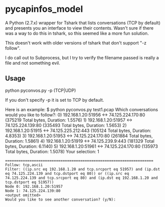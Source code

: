 pycapinfos_model
================

A Python (2.7.x) wrapper for Tshark that lists conversations (TCP by default) and presents you an interface to
view their contents. Wasn't sure if there was a way to do this in tshark, so this seemed like a more fun solution.

This doesn't work with older versions of tshark that don't support "-z follow".

I do call out to Subprocess, but I try to verify the filename passed is really a file and not something evil.


Usage
----------------
python pyconvos.py <file> -p (TCP|UDP)

If you don't specify -p it is set to TCP by default.

Here is an example:
    $ python pyconvos.py test1.pcap
    Which conversations would you like to follow?:
    0) 192.168.1.20:51956 <-> 74.125.224.170:80 (375219 Total bytes, Duration: 1.5576)
    1) 192.168.1.20:51957 <-> 74.125.224.139:80 (335493 Total bytes, Duration: 1.5653)
    2) 192.168.1.20:51915 <-> 74.125.225.212:443 (105124 Total bytes, Duration: 4.8353)
    3) 192.168.1.20:51953 <-> 74.125.224.170:80 (261884 Total bytes, Duration: 1.5861)
    4) 192.168.1.20:51919 <-> 74.125.239.9:443 (181329 Total bytes, Duration: 6.1140)
    5) 192.168.1.20:51961 <-> 74.125.224.170:80 (135973 Total bytes, Duration: 1.5078)
    Your selection: 1

    ===================================================================
    Follow: tcp,ascii
    Filter: ((ip.src eq 192.168.1.20 and tcp.srcport eq 51957) and (ip.dst eq 74.125.224.139 and tcp.dstport eq 80)) or ((ip.src eq 74.125.224.139 and tcp.srcport eq 80) and (ip.dst eq 192.168.1.20 and tcp.dstport eq 51957))
    Node 0: 192.168.1.20:51957
    Node 1: 74.125.224.139:80
    <output omitted>
    Would you like to see another conversation? (y/N):

